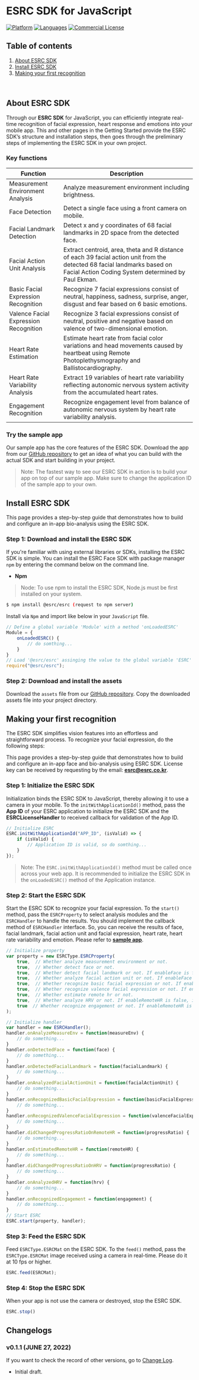 # ESRC SDK for JavaScript

[![Platform](https://img.shields.io/badge/platform-JAVASCRIPT-orange.svg)](https://github.com/esrc-official/ESRC-SDK-JavaScript)
[![Languages](https://img.shields.io/badge/language-JAVASCRIPT-orange.svg)](https://github.com/esrc-official/ESRC-SDK-JavaScript)
[![Commercial License](https://img.shields.io/badge/License-Commercial-brightgreen.svg)](https://github.com/esrc-official/ESRC-SDK-JavaScript/blob/master/LICENSE.md)

## Table of contents

  1. [About ESRC SDK](#about-esrc-sdk)
  2. [Install ESRC SDK](#install-esrc-sdk)
  3. [Making your first recognition](#making-your-first-recognition)

<br />

## About ESRC SDK

Through our **ESRC SDK** for JavaScript, you can efficiently integrate real-time recognition of facial expression, heart response and emotions into your mobile app. This and other pages in the Getting Started provide the ESRC SDK’s structure and installation steps, then goes through the preliminary steps of implementing the ESRC SDK in your own project.

<!-- ### Supported browsers

| Browser|Supported versions|
| :---: | :--- |
| Internet Explorer | 10 or higher |
| Edge | 13 or higher |
| Chrome | 16 or higher |
| Firefox | 11 or higher |
| Safari | 7 or higher |
| Opera | 12.1 or higher |
| iOS Safari | 7 or higher |
| Android Browser | 4.4 (Kitkat) or higher |  -->

### Key functions

|Function|Description|
|---|---|
|Measurement Environment Analysis| Analyze measurement environment including brightness. |
|Face Detection| Detect a single face using a front camera on mobile. |
|Facial Landmark Detection| Detect x and y coordinates of 68 facial landmarks in 2D space from the detected face. |
|Facial Action Unit Analysis| Extract centroid, area, theta and R distance of each 39 facial action unit from the detected 68 facial landmarks based on Facial Action Coding System determined by Paul Ekman. |
|Basic Facial Expression Recognition| Recognize 7 facial expressions consist of neutral, happiness, sadness, surprise, anger, disgust and fear based on 6 basic emotions. |
|Valence Facial Expression Recognition| Recognize 3 facial expressions consist of neutral, positive and negative based on valence of two-dimensional emotion. |
|Heart Rate Estimation| Estimate heart rate from facial color variations and head movements caused by heartbeat using Remote Photoplethysmography and Ballistocardiography. |
|Heart Rate Variability Analysis| Extract 19 variables of heart rate variability reflecting autonomic nervous system activity from the accumulated heart rates. |
|Engagement Recognition| Recognize engagement level from balance of autonomic nervous system by heart rate variability analysis. |


### Try the sample app

Our sample app has the core features of the ESRC SDK. Download the app from our [GitHub repository](https://github.com/esrc-official/ESRC-JavaScript) to get an idea of what you can build with the actual SDK and start building in your project.

> Note: The fastest way to see our ESRC SDK in action is to build your app on top of our sample app. Make sure to change the application ID of the sample app to your own.


## Install ESRC SDK

This page provides a step-by-step guide that demonstrates how to build and configure an in-app bio-analysis using the ESRC SDK.

### Step 1: Download and install the ESRC SDK

If you're familiar with using external libraries or SDKs, installing the ESRC SDK is simple. You can install the ESRC Face SDK with package manager `npm` by entering the command below on the command line.

- **Npm**

> Node: To use npm to install the ESRC SDK, Node.js must be first installed on your system.

```bash
$ npm install @esrc/esrc (request to npm server)
```

Install via `Npm` and import like below in your `JavaScript` file.

```javascript
// Define a global variable 'Module' with a method 'onLoadedESRC'
Module = {
    onLoadedESRC() {
        // do somthing...
    }
}
// Load '@esrc/esrc' assinging the value to the global variable 'ESRC'
require("@esrc/esrc");
```

### Step 2: Download and install the assets

Download the `assets` file from our [GitHub repository](https://github.com/esrc-official/ESRC-SDK-JavaScript/tree/master/assets). Copy the downloaded assets file into your project directory.

## Making your first recognition

The ESRC SDK simplifies vision features into an effortless and straightforward process. To recognize your facial expression, do the following steps:

This page provides a step-by-step guide that demonstrates how to build and configure an in-app face and bio-analysis using ESRC SDK. License key can be received by requesting by the email: **esrc@esrc.co.kr**.

### Step 1: Initialize the ESRC SDK

Initialization binds the ESRC SDK to JavaScript, thereby allowing it to use a camera in your mobile. To the `initWithApplicationId()` method, pass the **App ID** of your ESRC application to initialize the ESRC SDK and the **ESRCLicenseHandler** to received callback for validation of the App ID.

```javascript
// Initialize ESRC
ESRC.initWithApplicationId("APP_ID", (isValid) => {
    if (isValid) {
        // Application ID is valid, so do somthing...
    } 
});
```

> Note: The `ESRC.initWithApplicationId()` method must be called once across your web app. It is recommended to initialize the ESRC SDK in the `onLoadedESRC()` method of the Application instance.

### Step 2: Start the ESRC SDK

Start the ESRC SDK to recognize your facial expression. To the `start()` method, pass the `ESRCProperty` to select analysis modules and the `ESRCHandler` to handle the results. You should implement the callback method of `ESRCHandler` interface. So, you can receive the results of face, facial landmark, facial action unit and facial expression, heart rate, heart rate variability and emotion. Please refer to **[sample app](https://github.com/esrc-official/ESRC-JavaScript)**.

```javascript
// Initialize property
var property = new ESRCType.ESRCProperty(
    true,  // Whether analyze measurement environment or not.
    true,  // Whether detect face or not.
    true,  // Whether detect facial landmark or not. If enableFace is false, it is also automatically set to false.
    true,  // Whether analyze facial action unit or not. If enableFace or enableFacialLandmark is false, it is also automatically set to false.
    true,  // Whether recognize basic facial expression or not. If enableFace is false, it is also automatically set to false.
    true,  // Whether recognize valence facial expression or not. If enableFace is false, it is also automatically set to false.
    true,  // Whether estimate remote hr or not.
    true,  // Whether analyze HRV or not. If enableRemoteHR is false, it is also automatically set to false.
    true  // Whether recognize engagement or not. If enableRemoteHR is false, it is also automatically set to false.
);

// Initialize handler
var handler = new ESRCHandler();
handler.onAnalyzeMeasureEnv = function(measureEnv) {
    // do something...
}
handler.onDetectedFace = function(face) {
    // do something...
}
handler.onDetectedFacialLandmark = function(facialLandmark) {
    // do something...
}
handler.onAnalyzedFacialActionUnit = function(facialActionUnit) {
    // do something...
}
handler.onRecognizedBasicFacialExpression = function(basicFacialExpression) {
    // do something...
}
handler.onRecognizedValenceFacialExpression = function(valenceFacialExpression) {
    // do something...
}
handler.didChangedProgressRatioOnRemoteHR = function(progressRatio) {
    // do something...
}
handler.onEstimatedRemoteHR = function(remoteHR) {
    // do something...
}
handler.didChangedProgressRatioOnHRV = function(progressRatio) {
    // do something...
}
handler.onAnalyzedHRV = function(hrv) {
    // do something...
}
handler.onRecognizedEngagement = function(engagement) {
    // do something...
}
// Start ESRC
ESRC.start(property, handler);
```

### Step 3: Feed the ESRC SDK

Feed `ESRCType.ESRCMat` on the ESRC SDK. To the `feed()` method, pass the `ESRCType.ESRCMat` image received using a camera in real-time. Please do it at 10 fps or higher.

```javascript
ESRC.feed(ESRCMat);
```

### Step 4: Stop the ESRC SDK

When your app is not use the camera or destroyed, stop the ESRC SDK.

```javascript
ESRC.stop()
```


## Changelogs

### v0.1.1 (JUNE 27, 2022)

If you want to check the record of other versions, go to [Change Log](https://github.com/esrc-official/ESRC-SDK-JavaScript/blob/master/CHANGELOG.md).

- Initial draft.